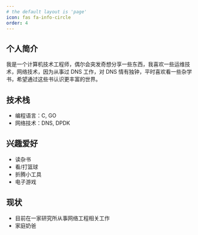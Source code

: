 ```yaml
---
# the default layout is 'page'
icon: fas fa-info-circle
order: 4
---
```


## 个人简介
我是一个计算机技术工程师，偶尔会突发奇想分享一些东西，我喜欢一些运维技术，网络技术，因为从事过 DNS 工作，对 DNS  情有独钟，平时喜欢看一些杂学书，希望通过这些书认识更丰富的世界。

## 技术栈
- 编程语言：C, GO
- 网络技术：DNS, DPDK

## 兴趣爱好
- 读杂书
- 看/打篮球
- 折腾小工具
- 电子游戏

## 现状
- 目前在一家研究所从事网络工程相关工作
- 家庭奶爸
